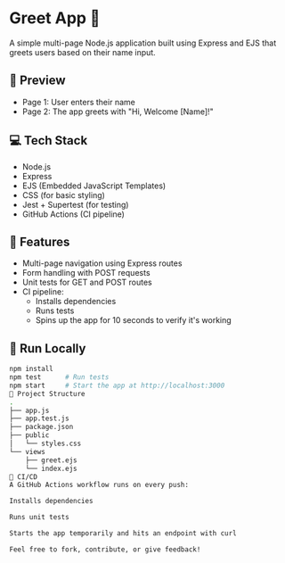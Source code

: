 # Greet App 👋

A simple multi-page Node.js application built using Express and EJS that greets users based on their name input.

## 📸 Preview

- Page 1: User enters their name
- Page 2: The app greets with "Hi, Welcome [Name]!"

## 💻 Tech Stack

- Node.js
- Express
- EJS (Embedded JavaScript Templates)
- CSS (for basic styling)
- Jest + Supertest (for testing)
- GitHub Actions (CI pipeline)

## 🚀 Features

- Multi-page navigation using Express routes
- Form handling with POST requests
- Unit tests for GET and POST routes
- CI pipeline:
  - Installs dependencies
  - Runs tests
  - Spins up the app for 10 seconds to verify it's working

## 🧪 Run Locally

```bash
npm install
npm test      # Run tests
npm start     # Start the app at http://localhost:3000
📁 Project Structure
.
├── app.js
├── app.test.js
├── package.json
├── public
│   └── styles.css
└── views
    ├── greet.ejs
    └── index.ejs
🔄 CI/CD
A GitHub Actions workflow runs on every push:

Installs dependencies

Runs unit tests

Starts the app temporarily and hits an endpoint with curl

Feel free to fork, contribute, or give feedback!
